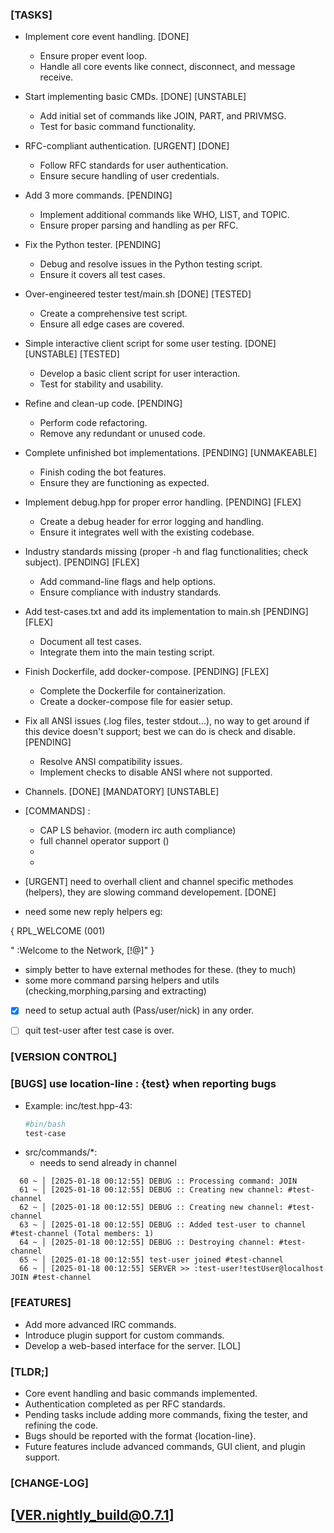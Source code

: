 
### [TASKS]

- Implement core event handling. [DONE]
  - Ensure proper event loop.
  - Handle all core events like connect, disconnect, and message receive.

- Start implementing basic CMDs. [DONE] [UNSTABLE]
  - Add initial set of commands like JOIN, PART, and PRIVMSG.
  - Test for basic command functionality.

- RFC-compliant authentication. [URGENT] [DONE]
  - Follow RFC standards for user authentication.
  - Ensure secure handling of user credentials.

- Add 3 more commands. [PENDING]
  - Implement additional commands like WHO, LIST, and TOPIC.
  - Ensure proper parsing and handling as per RFC.

- Fix the Python tester. [PENDING]
  - Debug and resolve issues in the Python testing script.
  - Ensure it covers all test cases.

- Over-engineered tester test/main.sh [DONE] [TESTED]
  - Create a comprehensive test script.
  - Ensure all edge cases are covered.

- Simple interactive client script for some user testing. [DONE] [UNSTABLE] [TESTED]
  - Develop a basic client script for user interaction.
  - Test for stability and usability.

- Refine and clean-up code. [PENDING]
  - Perform code refactoring.
  - Remove any redundant or unused code.

- Complete unfinished bot implementations. [PENDING] [UNMAKEABLE]
  - Finish coding the bot features.
  - Ensure they are functioning as expected.

- Implement debug.hpp for proper error handling. [PENDING] [FLEX]
  - Create a debug header for error logging and handling.
  - Ensure it integrates well with the existing codebase.

- Industry standards missing (proper -h and flag functionalities; check subject). [PENDING] [FLEX]
  - Add command-line flags and help options.
  - Ensure compliance with industry standards.

- Add test-cases.txt and add its implementation to main.sh [PENDING] [FLEX]
  - Document all test cases.
  - Integrate them into the main testing script.

- Finish Dockerfile, add docker-compose. [PENDING] [FLEX]
  - Complete the Dockerfile for containerization.
  - Create a docker-compose file for easier setup.

- Fix all ANSI issues (.log files, tester stdout...), no way to get around if this device doesn't support; best we can do is check and disable. [PENDING]
  - Resolve ANSI compatibility issues.
  - Implement checks to disable ANSI where not supported.

- Channels. [DONE] [MANDATORY] [UNSTABLE]
- [COMMANDS] :
    - CAP LS behavior. (modern irc auth compliance)
    - full channel operator support ()
    - 
    - 
- [URGENT] need to overhall client and channel specific methodes (helpers), they are slowing command developement. [DONE]
- need some new reply helpers eg:

{
 RPL_WELCOME (001)

  "<client> :Welcome to the <networkname> Network, <nick>[!<user>@<host>]"
}
- simply better to have external methodes for these. (they to much)
- some more command parsing helpers and utils (checking,morphing,parsing and extracting)
- [X] need to setup actual auth (Pass/user/nick) in any order.
- [ ] quit test-user after test case is over.


### [VERSION CONTROL]

### [BUGS] use location-line : {test} when reporting bugs

- Example: inc/test.hpp-43:
  ```bash
  #bin/bash
  test-case
  ```
- src/commands/*:
    - needs to send already in channel
```
  60 ~ │ [2025-01-18 00:12:55] DEBUG :: Processing command: JOIN
  61 ~ │ [2025-01-18 00:12:55] DEBUG :: Creating new channel: #test-channel
  62 ~ │ [2025-01-18 00:12:55] DEBUG :: Creating new channel: #test-channel
  63 ~ │ [2025-01-18 00:12:55] DEBUG :: Added test-user to channel #test-channel (Total members: 1)
  64 ~ │ [2025-01-18 00:12:55] DEBUG :: Destroying channel: #test-channel
  65 ~ │ [2025-01-18 00:12:55] test-user joined #test-channel
  66 ~ │ [2025-01-18 00:12:55] SERVER >> :test-user!testUser@localhost JOIN #test-channel
```
### [FEATURES]

- Add more advanced IRC commands.
- Introduce plugin support for custom commands.
- Develop a web-based interface for the server. [LOL]

### [TLDR;]

- Core event handling and basic commands implemented.
- Authentication completed as per RFC standards.
- Pending tasks include adding more commands, fixing the tester, and refining the code.
- Bugs should be reported with the format {location-line}.
- Future features include advanced commands, GUI client, and plugin support.

### [CHANGE-LOG]

## [VER.nightly_build@0.7.1]

